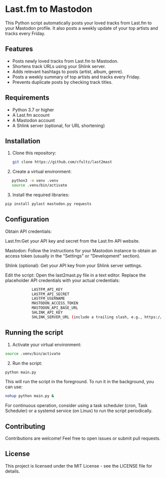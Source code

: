 # Last.fm to Mastodon

This Python script automatically posts your loved tracks from Last.fm to your Mastodon profile. It also posts a weekly update of your top artists and tracks every Friday.

## Features

- Posts newly loved tracks from Last.fm to Mastodon.
- Shortens track URLs using your Shlink server.
- Adds relevant hashtags to posts (artist, album, genre).
- Posts a weekly summary of top artists and tracks every Friday.
- Prevents duplicate posts by checking track titles.

## Requirements

- Python 3.7 or higher
- A Last.fm account
- A Mastodon account
- A Shlink server (optional, for URL shortening)

## Installation

1. Clone this repository:

   ```bash
   git clone https://github.com/cfultz/last2mast
   ```

2. Create a virtual environment: 
```bash
   python3 -m venv .venv
   source .venv/bin/activate
   ```

3. Install the required libraries:

```bash
pip install pylast mastodon.py requests
```

## Configuration

Obtain API credentials:

Last.fm:Get your API key and secret from the Last.fm API website.
        
Mastodon: Follow the instructions for your Mastodon instance to obtain an access token (usually in the "Settings" or "Development" section).
        
Shlink (optional): Get your API key from your Shlink server settings.

Edit the script: Open the last2mast.py file in a text editor. Replace the placeholder API credentials with your actual credentials:
```bash
            LASTFM_API_KEY
            LASTFM_API_SECRET
            LASTFM_USERNAME
            MASTODON_ACCESS_TOKEN
            MASTODON_API_BASE_URL
            SHLINK_API_KEY
            SHLINK_SERVER_URL (include a trailing slash, e.g., https://your-shlink-server.com/)
```
## Running the script 

1. Activate your virtual environment:

```bash
source .venv/bin/activate
```

2. Run the script:
```bash
python main.py
```
This will run the script in the foreground. To run it in the background, you can use:

```bash
nohup python main.py &
```
For continuous operation, consider using a task scheduler (cron, Task Scheduler) or a systemd service (on Linux) to run the script periodically.

## Contributing

Contributions are welcome! Feel free to open issues or submit pull requests.

## License

This project is licensed under the MIT License - see the LICENSE file for details.
